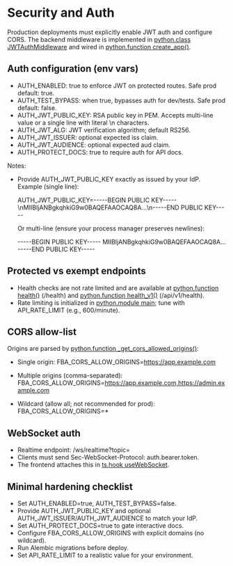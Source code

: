 # Security and Auth

Production deployments must explicitly enable JWT auth and configure CORS. The backend middleware is implemented in [python.class JWTAuthMiddleware](fba_bench_api/main.py:52) and wired in [python.function create_app()](fba_bench_api/main.py:128).

## Auth configuration (env vars)

- AUTH_ENABLED: true to enforce JWT on protected routes. Safe prod default: true.
- AUTH_TEST_BYPASS: when true, bypasses auth for dev/tests. Safe prod default: false.
- AUTH_JWT_PUBLIC_KEY: RSA public key in PEM. Accepts multi-line value or a single line with literal \n characters.
- AUTH_JWT_ALG: JWT verification algorithm; default RS256.
- AUTH_JWT_ISSUER: optional expected iss claim.
- AUTH_JWT_AUDIENCE: optional expected aud claim.
- AUTH_PROTECT_DOCS: true to require auth for API docs.

Notes:
- Provide AUTH_JWT_PUBLIC_KEY exactly as issued by your IdP. Example (single line):

  AUTH_JWT_PUBLIC_KEY=-----BEGIN PUBLIC KEY-----\nMIIBIjANBgkqhkiG9w0BAQEFAAOCAQ8A...\n-----END PUBLIC KEY-----

  Or multi-line (ensure your process manager preserves newlines):

  -----BEGIN PUBLIC KEY-----
  MIIBIjANBgkqhkiG9w0BAQEFAAOCAQ8A...
  -----END PUBLIC KEY-----

## Protected vs exempt endpoints

- Health checks are not rate limited and are available at [python.function health()](fba_bench_api/main.py:226) (/health) and [python.function health_v1()](fba_bench_api/main.py:265) (/api/v1/health).
- Rate limiting is initialized in [python.module main](fba_bench_api/main.py:114); tune with API_RATE_LIMIT (e.g., 600/minute).

## CORS allow-list

Origins are parsed by [python.function _get_cors_allowed_origins()](fba_bench_api/main.py:103):

- Single origin:
  FBA_CORS_ALLOW_ORIGINS=https://app.example.com

- Multiple origins (comma-separated):
  FBA_CORS_ALLOW_ORIGINS=https://app.example.com,https://admin.example.com

- Wildcard (allow all; not recommended for prod):
  FBA_CORS_ALLOW_ORIGINS=*

## WebSocket auth

- Realtime endpoint: /ws/realtime?topic=<topic>
- Clients must send Sec-WebSocket-Protocol: auth.bearer.token.<JWT>
- The frontend attaches this in [ts.hook useWebSocket](frontend/src/hooks/useWebSocket.ts:56).

## Minimal hardening checklist

- Set AUTH_ENABLED=true, AUTH_TEST_BYPASS=false.
- Provide AUTH_JWT_PUBLIC_KEY and optional AUTH_JWT_ISSUER/AUTH_JWT_AUDIENCE to match your IdP.
- Set AUTH_PROTECT_DOCS=true to gate interactive docs.
- Configure FBA_CORS_ALLOW_ORIGINS with explicit domains (no wildcard).
- Run Alembic migrations before deploy.
- Set API_RATE_LIMIT to a realistic value for your environment.